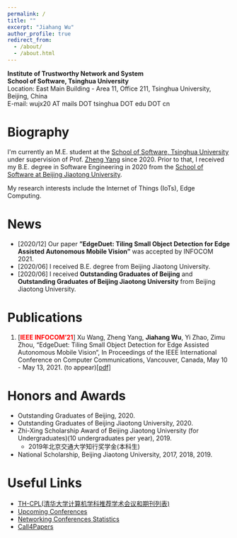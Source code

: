 ```yaml
---
permalink: /
title: ""
excerpt: "Jiahang Wu"
author_profile: true
redirect_from: 
  - /about/
  - /about.html
---
```


**Institute of Trustworthy Network and System**   
**School of Software, Tsinghua University**  
Location: East Main Building - Area 11, Office 211, Tsinghua University, Beijing, China  
E-mail:  wujx20 AT mails DOT tsinghua DOT edu DOT cn

Biography
======
I'm currently an M.E. student at the [School of Software, Tsinghua University](http://www.thss.tsinghua.edu.cn/) under supervision of Prof. [Zheng Yang](http://tns.thss.tsinghua.edu.cn/~yangzheng/) since 2020. Prior to that, I received my B.E. degree in Software Engineering in 2020 from the [School of Software at Beijing Jiaotong University](http://sse.bjtu.edu.cn/cms/).  
  
My research interests include the Internet of Things (IoTs), Edge Computing.

News
======
- [2020/12] Our paper **”EdgeDuet: Tiling Small Object Detection for Edge Assisted Autonomous Mobile Vision”** was accepted by INFOCOM 2021.
- [2020/06] I received B.E. degree from Beijing Jiaotong University.
- [2020/06] I received **Outstanding Graduates of Beijing** and **Outstanding Graduates of  Beijing Jiaotong University** from Beijing Jiaotong University.

Publications
======
1. [<span style="color: red;font-weight: bold;">IEEE INFOCOM’21</span>] Xu Wang, Zheng Yang, **Jiahang Wu**, Yi Zhao, Zimu Zhou, “EdgeDuet: Tiling Small Object Detection for Edge Assisted Autonomous Mobile Vision“, In Proceedings of the IEEE International Conference on Computer Communications, Vancouver, Canada, May 10 - May 13, 2021. (to appear)[\[pdf\]]()

Honors and Awards
======
- Outstanding Graduates of Beijing, 2020.
- Outstanding Graduates of  Beijing Jiaotong University, 2020.
- Zhi-Xing Scholarship Award of Beijing Jiaotong University (for Undergraduates)(10 undergraduates per year), 2019.
  -  2019年北京交通大学知行奖学金(本科生)
- National Scholarship, Beijing Jiaotong University, 2017, 2018, 2019.

Useful Links
======
- [TH-CPL(清华大学计算机学科推荐学术会议和期刊列表)](https://github.com/bugaosuni59/TH-CPL)
- [Upcoming Conferences](http://ct.cswu.me/)
- [Networking Conferences Statistics](https://sites.cs.ucsb.edu/~almeroth/conf/stats/)
- [Call4Papers](http://www.call4papers.cn:8080/index.html)

<script type='text/javascript' id='clustrmaps' src='//cdn.clustrmaps.com/map_v2.js?cl=ffffff&w=247&t=tt&d=okppUMA7AVqzrsahhFa_0onwFr5jB-AB3jj1lgRdbp8'></script>
